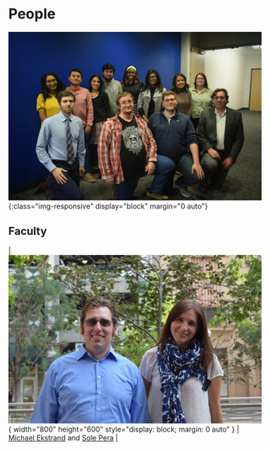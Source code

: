 # People

![piret_group_pic](../images/piret_group_pic.jpg ){:class="img-responsive" display="block" margin="0 auto"}


## Faculty




| ![space-1.jpg](../images/faculty_pic.jpg ){ width="800" height="600" style="display: block; margin: 0 auto" }
| [Michael Ekstrand](https://md.ekstrandom.net/)  and  [Sole Pera](https://solepera.github.io/) |
